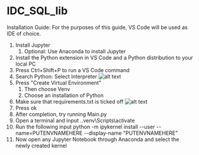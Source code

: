 # IDC_SQL_lib
Installation Guide:
For the purposes of this guide, VS Code will be used as IDE of choice.
1. Install Jupyter
    1. Optional: Use Anaconda to install Jupyter
2. Install the Python extension in VS Code and a Python distribution to your local PC
3. Press Ctrl+Shift+P to run a VS Code command
4. Search Python: Select Interpreter ![alt text](https://i.gyazo.com/638b9c35015c0ca23b790fe537704bd0.png)
5. Press "Create Virtual Environment"
    1. Then choose Venv
    2. Choose an installation of Python
6. Make sure that requirements.txt is ticked off ![alt text](https://i.gyazo.com/12aad1fa8c1ed66ee66d258aacd1d432.png)
7. Press ok
8. After completion, try running Main.py
9. Open a terminal and input .\.venv\Scripts\activate
10. Run the following input python -m ipykernel install --user --name=PUTENVNAMEHERE --display-name "PUTENVNAMEHERE"
11. Now open any Jupyter Notebook through Anaconda and select the newly created kernel
